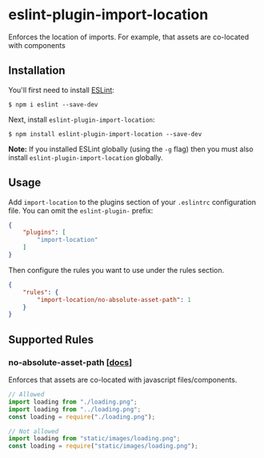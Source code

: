 # eslint-plugin-import-location

Enforces the location of imports. For example, that assets are co-located with components

## Installation

You'll first need to install [ESLint](http://eslint.org):

```
$ npm i eslint --save-dev
```

Next, install `eslint-plugin-import-location`:

```
$ npm install eslint-plugin-import-location --save-dev
```

**Note:** If you installed ESLint globally (using the `-g` flag) then you must also install `eslint-plugin-import-location` globally.

## Usage

Add `import-location` to the plugins section of your `.eslintrc` configuration file. You can omit the `eslint-plugin-` prefix:

```json
{
    "plugins": [
        "import-location"
    ]
}
```


Then configure the rules you want to use under the rules section.

```json
{
    "rules": {
        "import-location/no-absolute-asset-path": 1
    }
}
```

## Supported Rules

### no-absolute-asset-path [[docs](docs/rules/no-absolute-asset-path.md)]

Enforces that assets are co-located with javascript files/components.

```js
// Allowed
import loading from "./loading.png";
import loading from "../loading.png";
const loading = require("./loading.png");

// Not allowed
import loading from "static/images/loading.png";
const loading = require("static/images/loading.png");
```
